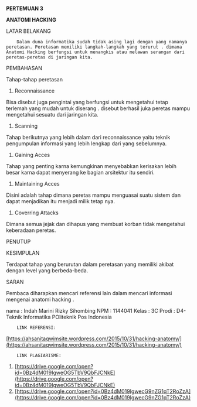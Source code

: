 **PERTEMUAN 3**

**ANATOMI HACKING**

 
LATAR BELAKANG

        Dalam duna informatika sudah tidak asing lagi dengan yang namanya peretasan. Peretasan memiliki langkah-langkah yang terurut . dimana Anatomi Hacking berfungsi untuk menangkis atau melawan serangan dari peretas-peretas di jaringan kita.

PEMBAHASAN

Tahap-tahap peretasan

1. Reconnaissance

Bisa disebut juga pengintai yang berfungsi untuk mengetahui tetap terlemah yang mudah untuk diserang . disebut berhasil juka peretas mampu mengetahui sesuatu dari jaringan kita.

1. Scanning

Tahap berikutnya yang lebih dalam dari reconnaissance yaitu teknik pengumpulan informasi yang lebih lengkap dari yang sebelumnya.

1. Gaining Acces

Tahap yang penting karna kemungkinan menyebabkan kerisakan lebih besar karna dapat menyerang ke bagian arsitektur itu sendiri.

1. Maintaining Acces

Disini adalah tahap dimana peretas mampu menguasai suatu sistem dan dapat menjadikan itu menjadi milik tetap nya.

1. Coverring Attacks

Dimana semua jejak dan dihapus yang membuat korban tidak mengetahui keberadaan peretas.


PENUTUP

KESIMPULAN

Terdapat tahap yang berurutan dalam peretasan yang memiliki akibat dengan level yang berbeda-beda.

SARAN

Pembaca diharapkan mencari referensi lain dalam mencari informasi  mengenai anatomi hacking .


nama 	: Indah Marini Rizky Sihombing
NPM 	: 1144041
Kelas 	: 3C
Prodi 	: D4-Teknik Informatika
POliteknik Pos Indonesia

        LINK REFERENSI:

[https://ahsanitaqwimsite.wordpress.com/2015/10/31/hacking-anatomy/](https://ahsanitaqwimsite.wordpress.com/2015/10/31/hacking-anatomy/)

        LINK PLAGIARISME:

1. [https://drive.google.com/open?id=0Bz4dM019IgweOG5TbV9QbFJCNkE](https://drive.google.com/open?id=0Bz4dM019IgweOG5TbV9QbFJCNkE)
2. [https://drive.google.com/open?id=0Bz4dM019IgwecG9nZG1qT2RoZzA](https://drive.google.com/open?id=0Bz4dM019IgwecG9nZG1qT2RoZzA)